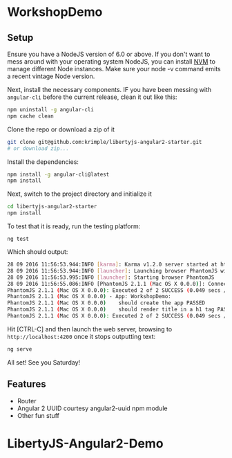 # WorkshopDemo

## Setup

Ensure you have a NodeJS version of 6.0 or above. If you don't want to mess around with your operating system NodeJS, you can install [NVM](https://github.com/creationix/nvm) to manage different Node instances. Make sure your node -v command emits a recent vintage Node version.

Next, install the necessary components. IF you have been messing with `angular-cli` before the current release, clean it out like this:

```bash
npm uninstall -g angular-cli
npm cache clean
```

Clone the repo or download a zip of it
```bash 
git clone git@github.com:krimple/libertyjs-angular2-starter.git
# or download zip...
```

Install the dependencies:

```bash
npm install -g angular-cli@latest
npm install 
```

Next, switch to the project directory and initialize it
```bash
cd libertyjs-angular2-starter
npm install
```

To test that it is ready, run the testing platform:
```
ng test
```

Which should output:

```bash
28 09 2016 11:56:53.944:INFO [karma]: Karma v1.2.0 server started at http://localhost:9876/
28 09 2016 11:56:53.944:INFO [launcher]: Launching browser PhantomJS with unlimited concurrency
28 09 2016 11:56:53.995:INFO [launcher]: Starting browser PhantomJS
28 09 2016 11:56:55.086:INFO [PhantomJS 2.1.1 (Mac OS X 0.0.0)]: Connected on socket /#hKBTD0ssTolVtxOzAAAA with id 5924036
PhantomJS 2.1.1 (Mac OS X 0.0.0): Executed 2 of 2 SUCCESS (0.049 secs / 0.122 secs)
PhantomJS 2.1.1 (Mac OS X 0.0.0) - App: WorkshopDemo:
PhantomJS 2.1.1 (Mac OS X 0.0.0) 	should create the app PASSED
PhantomJS 2.1.1 (Mac OS X 0.0.0) 	should render title in a h1 tag PASSED
PhantomJS 2.1.1 (Mac OS X 0.0.0): Executed 2 of 2 SUCCESS (0.049 secs / 0.122 secs)
```

Hit [CTRL-C] and then launch the web server, browsing to `http://localhost:4200` once it stops outputting text:

```bash
ng serve
```

All set!  See you Saturday!

## Features

* Router
* Angular 2 UUID courtesy angular2-uuid npm module
* Other fun stuff



# LibertyJS-Angular2-Demo
